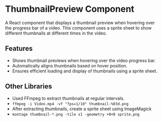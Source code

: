 # ThumbnailPreview Component

A React component that displays a thumbnail preview when hovering over the progress bar of a video. This component uses a sprite sheet to show different thumbnails at different times in the video.

## Features

- Shows thumbnail previews when hovering over the video progress bar.
- Automatically aligns thumbnails based on hover position.
- Ensures efficient loading and display of thumbnails using a sprite sheet.

## Other Libraries
- Used FFmpeg to extract thumbnails at regular intervals.
- ```ffmpeg -i Video.mp4 -vf "fps=1/10" thumbnail-%03d.png```
- After extracting thumbnails, create a sprite sheet using ImageMagick
- ```montage thumbnail-*.png -tile x1 -geometry +0+0 sprite.png```

